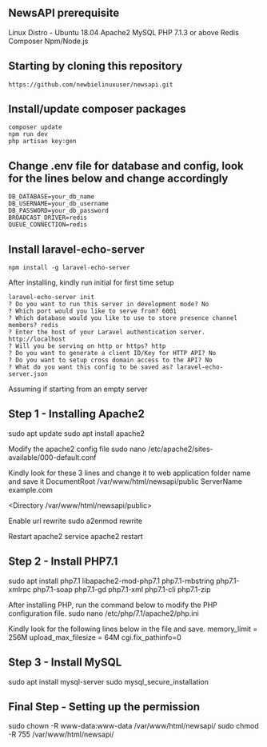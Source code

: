 ## NewsAPI prerequisite

Linux Distro - Ubuntu 18.04
Apache2
MySQL
PHP 7.1.3 or above
Redis
Composer
Npm/Node.js

## Starting by cloning this repository
```
https://github.com/newbielinuxuser/newsapi.git
```

## Install/update composer packages
```
composer update
npm run dev
php artisan key:gen
```

## Change .env file for database and config, look for the lines below and change accordingly
```
DB_DATABASE=your_db_name
DB_USERNAME=your_db_username
DB_PASSWORD=your_db_password
BROADCAST_DRIVER=redis
QUEUE_CONNECTION=redis
```

## Install laravel-echo-server 
```
npm install -g laravel-echo-server
```

After installing, kindly run initial for first time setup
```
laravel-echo-server init
? Do you want to run this server in development mode? No
? Which port would you like to serve from? 6001
? Which database would you like to use to store presence channel members? redis
? Enter the host of your Laravel authentication server. http://localhost
? Will you be serving on http or https? http
? Do you want to generate a client ID/Key for HTTP API? No
? Do you want to setup cross domain access to the API? No
? What do you want this config to be saved as? laravel-echo-server.json
```

Assuming if starting from an empty server
## Step 1 - Installing Apache2
sudo apt update
sudo apt install apache2

Modify the apache2 config file
sudo nano /etc/apache2/sites-available/000-default.conf

Kindly look for these 3 lines and change it to web application folder name and save it
DocumentRoot /var/www/html/newsapi/public
ServerName example.com

<Directory /var/www/html/newsapi/public>

Enable url rewrite
sudo a2enmod rewrite

Restart apache2
service apache2 restart

## Step 2 - Install PHP7.1
sudo apt install php7.1 libapache2-mod-php7.1 php7.1-mbstring php7.1-xmlrpc php7.1-soap php7.1-gd php7.1-xml php7.1-cli php7.1-zip

After installing PHP, run the command below to modify the PHP configuration file.
sudo nano /etc/php/7.1/apache2/php.ini

Kindly look for the following lines below in the file and save.
memory_limit = 256M
upload_max_filesize = 64M
cgi.fix_pathinfo=0

## Step 3 - Install MySQL
sudo apt install mysql-server
sudo mysql_secure_installation

## Final Step - Setting up the permission
sudo chown -R www-data:www-data /var/www/html/newsapi/
sudo chmod -R 755 /var/www/html/newsapi/